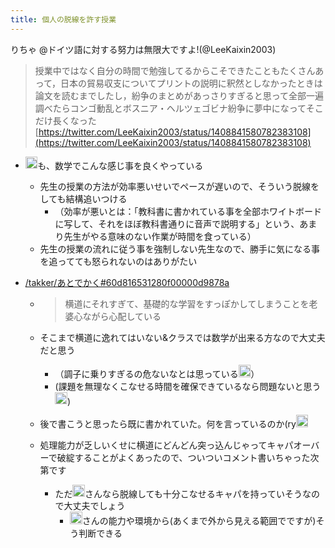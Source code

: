 ```yaml
---
title: 個人の脱線を許す授業
---
```


りちゃ @ドイツ語に対する努力は無限大ですよ!(@LeeKaixin2003)

 > 
 > 授業中ではなく自分の時間で勉強してるからこそできたこともたくさんあって，日本の貿易収支についてプリントの説明に釈然としなかったときは論文を読むまでしたし，紛争のまとめがあっさりすぎると思って全部一遍調べたらコンゴ動乱とボスニア・ヘルツェゴビナ紛争に夢中になってそこだけ長くなった
 > [https://twitter.com/LeeKaixin2003/status/1408841580782383108](https://twitter.com/LeeKaixin2003/status/1408841580782383108)

* <img src='https://scrapbox.io/api/pages/blu3mo-public/blu3mo/icon' alt='blu3mo.icon' height="19.5"/>も、数学でこんな感じ事を良くやっている
  
  * 先生の授業の方法が効率悪いせいでペースが遅いので、そういう脱線をしても結構追いつける
    * （効率が悪いとは：「教科書に書かれている事を全部ホワイトボードに写して、それをほぼ教科書通りに音声で説明する」という、あまり先生がやる意味のない作業が時間を食っている）
  * 先生の授業の流れに従う事を強制しない先生なので、勝手に気になる事を追ってても怒られないのはありがたい
* [/takker/あとでかく#60d816531280f00000d9878a](https://scrapbox.io/takker/あとでかく#60d816531280f00000d9878a)
  
  * 
     > 
     > 横道にそれすぎて、基礎的な学習をすっぽかしてしまうことを老婆心ながら心配している
  
  * そこまで横道に逸れてはいない&クラスでは数学が出来る方なので大丈夫だと思う
    * （調子に乗りすぎるの危ないなとは思っている<img src='https://scrapbox.io/api/pages/blu3mo-public/blu3mo/icon' alt='blu3mo.icon' height="19.5"/>）
    * (課題を無理なくこなせる時間を確保できているなら問題ないと思う<img src='https://scrapbox.io/api/pages/blu3mo-public/takker/icon' alt='takker.icon' height="19.5"/>)
  * 後で書こうと思ったら既に書かれていた。何を言っているのか(ry<img src='https://scrapbox.io/api/pages/blu3mo-public/takker/icon' alt='takker.icon' height="19.5"/>
  * 処理能力が乏しいくせに横道にどんどん突っ込んじゃってキャパオーバーで破綻することがよくあったので、ついついコメント書いちゃった次第です
    * ただ<img src='https://scrapbox.io/api/pages/blu3mo-public/blu3mo/icon' alt='blu3mo.icon' height="19.5"/>さんなら脱線しても十分こなせるキャパを持っていそうなので大丈夫でしょう
      * <img src='https://scrapbox.io/api/pages/blu3mo-public/blu3mo/icon' alt='blu3mo.icon' height="19.5"/>さんの能力や環境から(あくまで外から見える範囲でですが)そう判断できる
